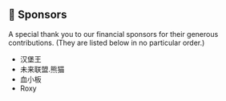 
## 💖 Sponsors

A special thank you to our financial sponsors for their generous contributions.
(They are listed below in no particular order.)

- 汉堡王
- 未来联盟.熊猫
- 血小板
- Roxy
